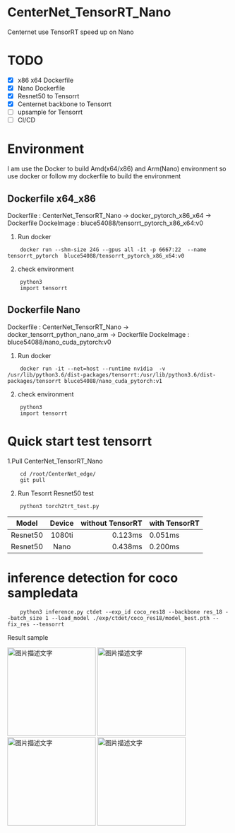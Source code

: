 # CenterNet_TensorRT_Nano
Centernet use TensorRT speed up on Nano

# TODO

- [x] x86 x64 Dockerfile
- [x] Nano Dockerfile
- [x] Resnet50 to Tensorrt
- [x] Centernet backbone to Tensorrt
- [ ] upsample for Tensorrt 
- [ ] CI/CD

# Environment
I am use the Docker to build Amd(x64/x86) and Arm(Nano) environment
so use docker or follow my dockerfile to build the environment

## Dockerfile x64_x86
Dockerfile  :  CenterNet_TensorRT_Nano -> docker_pytorch_x86_x64 -> Dockerfile
DockeImage : bluce54088/tensorrt_pytorch_x86_x64:v0

1. Run docker 
```
    docker run --shm-size 24G --gpus all -it -p 6667:22  --name tensorrt_pytorch  bluce54088/tensorrt_pytorch_x86_x64:v0
```
2. check environment
```
    python3
    import tensorrt
```

## Dockerfile Nano
Dockerfile  :  CenterNet_TensorRT_Nano -> docker_tensorrt_python_nano_arm -> Dockerfile
DockeImage : bluce54088/nano_cuda_pytorch:v0

1. Run docker 
```
    docker run -it --net=host --runtime nvidia  -v /usr/lib/python3.6/dist-packages/tensorrt:/usr/lib/python3.6/dist-packages/tensorrt bluce54088/nano_cuda_pytorch:v1
```
2. check environment
```
    python3
    import tensorrt
```

# Quick start test tensorrt 
1.Pull CenterNet_TensorRT_Nano
```
    cd /root/CenterNet_edge/
    git pull
```
2. Run Tesorrt Resnet50 test 
```
    python3 torch2trt_test.py
```

Model           | Device  | without TensorRT | with TensorRT
--------------|:-----:|-----:| --------------------------
Resnet50    | 1080ti |  0.123ms |    0.051ms 
Resnet50    | Nano |  0.438ms |    0.200ms 
  


# inference detection for coco sampledata
```
    python3 inference.py ctdet --exp_id coco_res18 --backbone res_18 --batch_size 1 --load_model ./exp/ctdet/coco_res18/model_best.pth --fix_res --tensorrt
```
Result sample

<img src="https://github.com/kobewangSky/CenterNet_TensorRT_Nano/blob/master/result/0.jpg" width="200" height="200" alt="图片描述文字"/> <img src="https://github.com/kobewangSky/CenterNet_TensorRT_Nano/blob/master/result/1.jpg" width="200" height="200" alt="图片描述文字"/> <img src="https://github.com/kobewangSky/CenterNet_TensorRT_Nano/blob/master/result/2.jpg" width="200" height="200" alt="图片描述文字"/> <img src="https://github.com/kobewangSky/CenterNet_TensorRT_Nano/blob/master/result/3.jpg" width="200" height="200" alt="图片描述文字"/>




